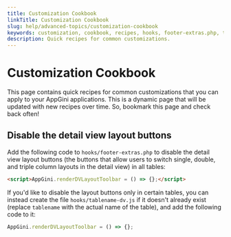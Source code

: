 ```yaml
---
title: Customization Cookbook 
linkTitle: Customization Cookbook
slug: help/advanced-topics/customization-cookbook
keywords: customization, cookbook, recipes, hooks, footer-extras.php, tablename-dv.js
description: Quick recipes for common customizations.
---
```


# Customization Cookbook

This page contains quick recipes for common customizations that you can apply to your AppGini applications. This is a dynamic page that will be updated with new recipes over time.
So, bookmark this page and check back often!

## Disable the detail view layout buttons

Add the following code to `hooks/footer-extras.php` to disable the detail view layout buttons (the buttons that allow users to switch single, double, and triple column layouts in the detail view) in all tables:

```html
<script>AppGini.renderDVLayoutToolbar = () => {};</script>
```

If you'd like to disable the layout buttons only in certain tables, you can instead create the file `hooks/tablename-dv.js` if it doesn't already exist (replace `tablename` with the actual name of the table), and add the following code to it:

```js
AppGini.renderDVLayoutToolbar = () => {};
```

